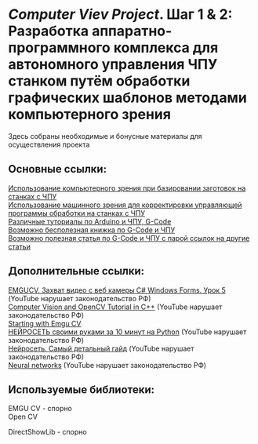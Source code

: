 # <i>Computer Viev Project</i>. Шаг 1 & 2: Разработка аппаратно-программного комплекса для автономного управления ЧПУ станком путём обработки графических шаблонов методами компьютерного зрения      
Здесь собраны необходимые и бонусные материалы для осуществления проекта   
## Основные ссылки:
[Использование компьютерного зрения при базировании заготовок на станках с ЧПУ](https://cyberleninka.ru/article/n/ispolzovanie-kompyuternogo-zreniya-pri-bazirovanii-zagotovok-na-stankah-s-chpu/viewer)  
[Использование машинного зрения для корректировки управляющей программы обработки на станках с ЧПУ](https://www.researchgate.net/publication/340444124_Ispolzovanie_masinnogo_zrenia_dla_korrektirovki_upravlausej_programmy_obrabotki_na_stankah_s_CPU)  
[Различные туториалы по Arduino и ЧПУ, G-Code](https://howtomechatronics.com/category/tutorials/)  
[Возможно бесполезная книжка по G-Code и ЧПУ](https://gcodetutor.com/machinists-handbook.html)  
[Возможно полезная статья по G-Code и ЧПУ с парой ссылок на другие статьи](https://www.cnccookbook.com/m98-m99-g-code-cnc-subprograms/)  
## Дополнительные ссылки:
[EMGUCV. Захват видео с веб камеры С# Windows Forms. Урок 5](https://www.youtube.com/watch?v=NyRRkI8MSb4) (YouTube нарушает законодательство РФ)  
[Computer Vision and OpenCV Tutorial in C++](https://www.youtube.com/playlist?list=PLkmvobsnE0GHMmTF7GTzJnCISue1L9fJn) (YouTube нарушает законодательство РФ)  
[Starting with Emgu CV](https://social.technet.microsoft.com/wiki/contents/articles/15385.starting-with-emgu-cv.aspx)  
[НЕЙРОСЕТЬ своими руками за 10 минут на Python](https://www.youtube.com/watch?v=WFYxpi3O950) (YouTube нарушает законодательство РФ)  
[Нейросеть. Самый детальный гайд](https://www.youtube.com/watch?v=-EfamBD3ays) (YouTube нарушает законодательство РФ)  
[Neural networks](https://www.youtube.com/watch?v=aircAruvnKk&list=PLZHQObOWTQDNU6R1_67000Dx_ZCJB-3pi) (YouTube нарушает законодательство РФ)     
## Используемые библиотеки:
EMGU CV - спорно     
Open CV  
  
DirectShowLib - спорно
